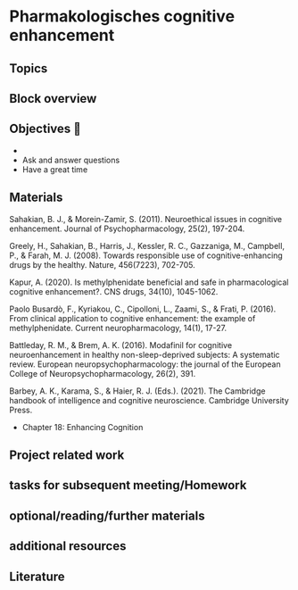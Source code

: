 # Pharmakologisches cognitive enhancement



## Topics 


## Block overview


## Objectives 📍

- 
- Ask and answer questions
- Have a great time


## Materials


Sahakian, B. J., & Morein-Zamir, S. (2011). Neuroethical issues in cognitive enhancement. Journal of Psychopharmacology, 25(2), 197-204.

Greely, H., Sahakian, B., Harris, J., Kessler, R. C., Gazzaniga, M., Campbell, P., & Farah, M. J. (2008). Towards responsible use of cognitive-enhancing drugs by the healthy. Nature, 456(7223), 702-705.

Kapur, A. (2020). Is methylphenidate beneficial and safe in pharmacological cognitive enhancement?. CNS drugs, 34(10), 1045-1062.


Paolo Busardò, F., Kyriakou, C., Cipolloni, L., Zaami, S., & Frati, P. (2016). From clinical application to cognitive enhancement: the example of methylphenidate. Current neuropharmacology, 14(1), 17-27.

Battleday, R. M., & Brem, A. K. (2016). Modafinil for cognitive neuroenhancement in healthy non-sleep-deprived subjects: A systematic review. European neuropsychopharmacology: the journal of the European College of Neuropsychopharmacology, 26(2), 391.


Barbey, A. K., Karama, S., & Haier, R. J. (Eds.). (2021). The Cambridge handbook of intelligence and cognitive neuroscience. Cambridge University Press.
- Chapter 18: Enhancing Cognition


## Project related work


## tasks for subsequent meeting/Homework



## optional/reading/further materials


## additional resources


## Literature

